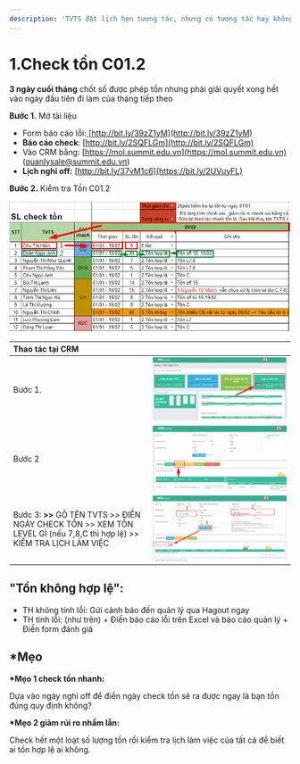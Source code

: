```yaml
---
description: 'TVTS đặt lịch hẹn tương tác, nhưng có tương tác hay không?'
---
```


# 1.Check tồn C01.2

**3 ngày cuối tháng** chốt số được phép tồn nhưng phải giải quyết xong hết vào ngày đầu tiên đi làm của tháng tiếp theo

**Bước 1.** Mở tài liệu

* Form báo cáo lỗi:[ ](http://bit.ly/39zZ1yM)[http://bit.ly/39zZ1yM](http://bit.ly/39zZ1yM)
* **Báo cáo check**: [http://bit.ly/2SQFLGm](http://bit.ly/2SQFLGm)
* Vào CRM bằng: [https://mol.summit.edu.vn](https://mol.summit.edu.vn) \(quanlysale@summit.edu.vn\)
* **Lịch nghỉ off:** [http://bit.ly/37vM1c6](https://bit.ly/2UVuyFL)

**Bước 2.** Kiểm tra Tồn C01.2

![B&#xE1;o c&#xE1;o ki&#x1EC3;m tra t&#x1ED3;n](../../.gitbook/assets/ton-1.png)

| Thao tác tại CRM |  |
| :--- | :--- |
| Bước 1. | ![](../../.gitbook/assets/1-13.png) |
| Bước 2 | ![](../../.gitbook/assets/2-1.png) |
| Bước 3:  **&gt;&gt;** GÕ TÊN TVTS &gt;&gt; ĐIỀN NGÀY CHECK TỒN &gt;&gt; XEM TỒN LEVEL GÌ \(nếu 7,8,C thì hợp lệ\) &gt;&gt; KIỂM TRA LỊCH LÀM VIỆC | ![](../../.gitbook/assets/3-1.png) |

## "Tồn không hợp lệ":

* TH không tính lỗi: Gửi cảnh báo đến quản lý qua Hagout ngay
* TH tính lỗi: \(như trên\) + Điền báo cáo lỗi trên Excel và báo cáo  quản lý + Điền form đánh giá

## **\*Mẹo**

**\*Mẹo 1 check tồn nhanh:**

Dựa vào ngày nghỉ off để điền ngày check tồn sẽ ra được ngay là bạn tồn đúng quy định không?

**\*Mẹo 2 giảm rủi ro nhầm lẫn:**

Check hết một loạt số lượng tồn rồi kiểm tra lịch làm việc của tất cả để biết ai tồn hợp lệ ai không.

